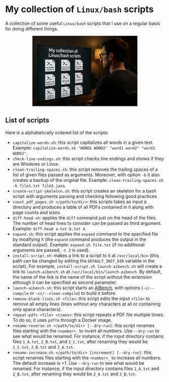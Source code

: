# My collection of `Linux/bash` scripts

A collection of some useful `Linux/bash` scripts that I use on a regular basis for doing different things.

<p align="center">
    <img src="artwork.png" alt="90s Computing Illustration" width="333"/>
</p>

## List of scripts
Here is a alphabetically ordered list of the scripts:
- `capitalize-words.sh`: this script capitalizes all words in a given text. Example: `capitalize-words.sh "WORD1 WORD2" "word1 word2" "word1 WORD2"`.
- `check-line-endings.sh`: this script checks line endings and shows if they are Windows or Linux.
- `clean-trailing-spaces.sh`: this script removes the trailing spaces of a list of given files passed as arguments. Moreover, with option `-b` it also creates a backup of the original file. Example: `clean-trailing-spaces.sh -b file1.txt file2.java`.
- `create-script-skeleton.sh`: this script creates an skeleton for a bash script with arguments parsing and checking following good practices.
- `count_pdf_pages.sh </path/to/dir>`: this scripts takes as input a directory and produces a table of all PDFs contained in it along with page counts and sizes.
- `diff-head-sh`: applies the `diff` command just on the head of the files. The number of head lines to consider can be passed as third argument. Example: `diff-head a.txt b.txt 4`.
- `expand.sh`: this script applies the `expand` command to the specified file by modifying it (the `expand` command produces the output in the standard output). Example: `expand.sh file.txt` (if no additional arguments are passed, `-t 2` is used).
- `install-script.sh`: makes a link to a script to it at `/usr/local/bin` (this path can be changed by editing the `DEFAULT_INST_DIR` variable in the script). For example, `install-script.sh launch-aibench.sh` will create a link to `launch-aibench.sh` at `/usr/local/bin/launch-aibench`. By default, the name of the link is the name of the script without the extension although it can be specified as second parameter.
- `launch-aibench.sh`: this script starts an [AIBench](http://www.aibench.org/), with options (`-c/--compile` or `-cc/--clean-compile`) to build it before.
- `remove-blank-lines.sh <file>`: this script edits the input `<file>` to remove all empty lines (lines without any characters at all or containing only space characters).
- `repeat-pdfs <file> <times>`: this script repeats a PDF file multiple times. To do so, it uses `pdftk` through a Docker image.
- `rename-reverse.sh </path/to/dir> [--dry-run]`: this script renames files starting with the `<number>_` to invert all numbers. Use `--dry-run` to see what would be renamed.  For instance, if the input directory contains files `1_A.txt`, `2_B.txt`, and `3_C.txt`, after renaming they would be `1_C.txt`, `2_B.txt` and `3_A.txt`.
- `rename-increase.sh </path/to/dir> [increment] [--dry-run]`: this script renames files starting with the `<number>_` to increase all numbers. The default increase is +1. Use `--dry-run` to see what would be renamed. For instance, if the input directory contains files `1_A.txt` and `2_B.txt`, after renaming they would be `2_A.txt` and `3_B.txt`.